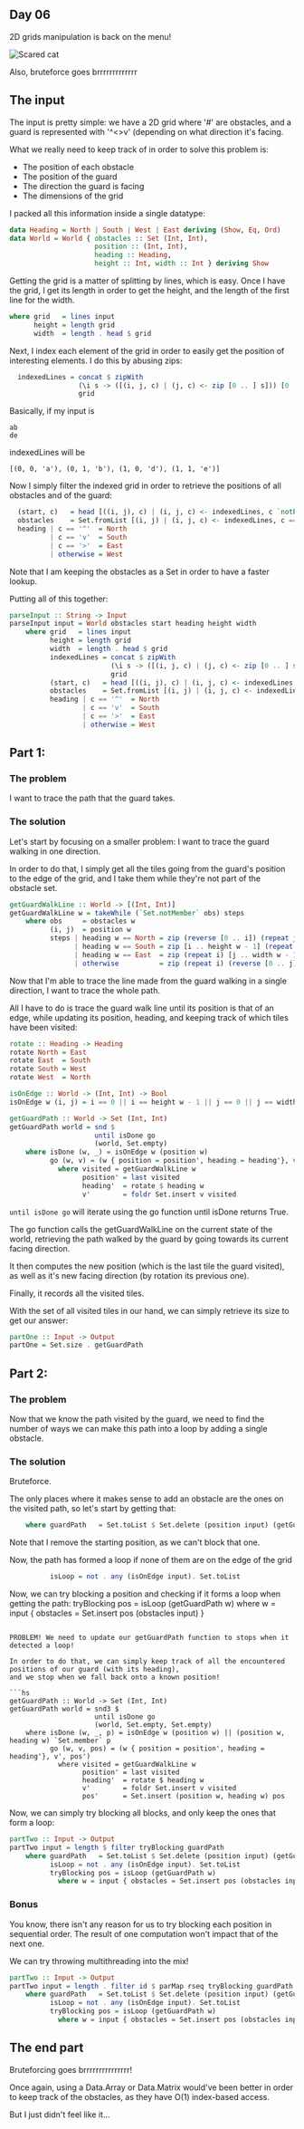 ## Day 06

2D grids manipulation is back on the menu!

![Scared cat](https://external-content.duckduckgo.com/iu/?u=https%3A%2F%2Ffarm5.staticflickr.com%2F4058%2F4553277701_7d74c5ae92_o_d.jpg&f=1&nofb=1&ipt=9c2413e3be4a44d42e9125750abbaa4a3ed29769ef0e2cd62c17e7e1c792209b&ipo=images)

Also, bruteforce goes brrrrrrrrrrrrr

## The input

The input is pretty simple: we have a 2D grid where '#' are obstacles,
and a guard is represented with '^<>v' (depending on what direction it's facing.

What we really need to keep track of in order to solve this problem is:
- The position of each obstacle
- The position of the guard
- The direction the guard is facing
- The dimensions of the grid

I packed all this information inside a single datatype:

```hs
data Heading = North | South | West | East deriving (Show, Eq, Ord)
data World = World { obstacles :: Set (Int, Int),
                     position :: (Int, Int), 
                     heading :: Heading,
                     height :: Int, width :: Int } deriving Show
```

Getting the grid is a matter of splitting by lines, which is easy.
Once I have the grid, I get its length in order to get the height, and the length
of the first line for the width.

```hs
where grid   = lines input
      height = length grid
      width  = length . head $ grid
```

Next, I index each element of the grid in order to easily get the position of
interesting elements. I do this by abusing zips:
```hs
  indexedLines = concat $ zipWith
                 (\i s -> ([(i, j, c) | (j, c) <- zip [0 .. ] s])) [0 .. ]
                 grid 
```

Basically, if my input is
```
ab
de
```
indexedLines will be
```
[(0, 0, 'a'), (0, 1, 'b'), (1, 0, 'd'), (1, 1, 'e')]
```

Now I simply filter the indexed grid in order to retrieve the positions of all obstacles and of the guard:
```hs
  (start, c)   = head [((i, j), c) | (i, j, c) <- indexedLines, c `notElem` ".#"]
  obstacles    = Set.fromList [(i, j) | (i, j, c) <- indexedLines, c == '#']
  heading | c == '^'  = North
          | c == 'v'  = South
          | c == '>'  = East
          | otherwise = West
```

Note that I am keeping the obstacles as a Set in order to have a faster lookup.

Putting all of this together:
```hs
parseInput :: String -> Input
parseInput input = World obstacles start heading height width
    where grid   = lines input
          height = length grid
          width  = length . head $ grid
          indexedLines = concat $ zipWith
                         (\i s -> ([(i, j, c) | (j, c) <- zip [0 .. ] s])) [0 .. ]
                         grid 
          (start, c)   = head [((i, j), c) | (i, j, c) <- indexedLines, c `notElem` ".#"]
          obstacles    = Set.fromList [(i, j) | (i, j, c) <- indexedLines, c == '#']
          heading | c == '^'  = North
                  | c == 'v'  = South
                  | c == '>'  = East
                  | otherwise = West
```

## Part 1:

### The problem

I want to trace the path that the guard takes.

### The solution

Let's start by focusing on a smaller problem:
I want to trace the guard walking in one direction.

In order to do that, I simply get all the tiles going from the guard's position
to the edge of the grid, and I take them while they're not part of the obstacle set.

```hs
getGuardWalkLine :: World -> [(Int, Int)]
getGuardWalkLine w = takeWhile (`Set.notMember` obs) steps
    where obs     = obstacles w
          (i, j)  = position w
          steps | heading w == North = zip (reverse [0 .. i]) (repeat j)
                | heading w == South = zip [i .. height w - 1] (repeat j)
                | heading w == East  = zip (repeat i) [j .. width w - 1]
                | otherwise          = zip (repeat i) (reverse [0 .. j])
```

Now that I'm able to trace the line made from the guard walking in a single direction,
I want to trace the whole path.

All I have to do is trace the guard walk line until its position is that of an edge, while
updating its position, heading, and keeping track of which tiles have been visited:

```hs
rotate :: Heading -> Heading
rotate North = East
rotate East  = South
rotate South = West
rotate West  = North

isOnEdge :: World -> (Int, Int) -> Bool
isOnEdge w (i, j) = i == 0 || i == height w - 1 || j == 0 || j == width w - 1

getGuardPath :: World -> Set (Int, Int)
getGuardPath world = snd $
                     until isDone go
                     (world, Set.empty)
    where isDone (w, _) = isOnEdge w (position w)
          go (w, v) = (w { position = position', heading = heading'}, v')
            where visited = getGuardWalkLine w
                  position' = last visited
                  heading'  = rotate $ heading w
                  v'        = foldr Set.insert v visited
```

`until isDone go` will iterate using the go function until isDone returns True.

The go function calls the getGuardWalkLine on the current state of the world,
retrieving the path walked by the guard by going towards its current facing direction.

It then computes the new position (which is the last tile the guard visited), as
well as it's new facing direction (by rotation its previous one).

Finally, it records all the visited tiles.

With the set of all visited tiles in our hand, we can simply retrieve its size
to get our answer:
```hs
partOne :: Input -> Output
partOne = Set.size . getGuardPath
```

## Part 2:

### The problem

Now that we know the path visited by the guard, we need to find the number of ways
we can make this path into a loop by adding a single obstacle.

### The solution

Bruteforce.

The only places where it makes sense to add an obstacle are the ones on the visited path,
so let's start by getting that:

```hs
    where guardPath   = Set.toList $ Set.delete (position input) (getGuardPath input)
```

Note that I remove the starting position, as we can't block that one.

Now, the path has formed a loop if none of them are on the edge of the grid
```hs
          isLoop = not . any (isOnEdge input). Set.toList
```

Now, we can try blocking a position and checking if it forms a loop when getting the path:
          tryBlocking pos = isLoop (getGuardPath w)
            where w = input { obstacles = Set.insert pos (obstacles input) }
```

PROBLEM! We need to update our getGuardPath function to stops when it detected a loop!

In order to do that, we can simply keep track of all the encountered positions of our guard (with its heading),
and we stop when we fall back onto a known position!

```hs
getGuardPath :: World -> Set (Int, Int)
getGuardPath world = snd3 $
                     until isDone go
                     (world, Set.empty, Set.empty)
    where isDone (w, _, p) = isOnEdge w (position w) || (position w, heading w) `Set.member` p
          go (w, v, pos) = (w { position = position', heading = heading'}, v', pos')
            where visited = getGuardWalkLine w
                  position' = last visited
                  heading'  = rotate $ heading w
                  v'        = foldr Set.insert v visited
                  pos'      = Set.insert (position w, heading w) pos
```

Now, we can simply try blocking all blocks, and only keep the ones that form a loop:
```hs
partTwo :: Input -> Output
partTwo input = length $ filter tryBlocking guardPath 
    where guardPath   = Set.toList $ Set.delete (position input) (getGuardPath input)
          isLoop = not . any (isOnEdge input). Set.toList
          tryBlocking pos = isLoop (getGuardPath w)
            where w = input { obstacles = Set.insert pos (obstacles input) }
```

### Bonus

You know, there isn't any reason for us to try blocking each position in sequential order.
The result of one computation won't impact that of the next one.

We can try throwing multithreading into the mix!

```hs
partTwo :: Input -> Output
partTwo input = length . filter id $ parMap rseq tryBlocking guardPath 
    where guardPath   = Set.toList $ Set.delete (position input) (getGuardPath input)
          isLoop = not . any (isOnEdge input). Set.toList
          tryBlocking pos = isLoop (getGuardPath w)
            where w = input { obstacles = Set.insert pos (obstacles input) }
```

## The end part

Bruteforcing goes brrrrrrrrrrrrrrr!

Once again, using a Data.Array or Data.Matrix would've been better in order to keep track of the obstacles,
as they have O(1) index-based access.

But I just didn't feel like it...
